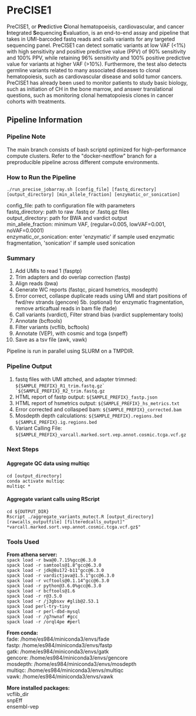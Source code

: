 # PreCISE1

PreCISE1, or **Pre**dictive **C**lonal hematopoeisis, cardiovascular, and cancer **I**ntegrated **S**equencing **E**valuation, is an end-to-end assay and pipeline that takes in UMI-barcoded fastq reads and calls variants for any targeted sequencing panel. PreCISE1 can detect somatic variants at low VAF (<1%) with high sensitivity and positive predictive value (PPV) of 90% sensitivity and 100% PPV, while retaining 96% sensitivity and 100% positive predictive value for variants at higher VAF (>10%). Furthermore, the test also detects germline variants related to many associated diseases to clonal hematopoiesis, such as cardiovascular disease and solid tumor cancers. PreCISE1 has already been used to monitor patients to study basic biology, such as initiation of CH in the bone marrow, and answer translational questions, such as monitoring clonal hematopoiesis clones in cancer cohorts with treatments.


## Pipeline Information

### Pipeline Note
The main branch consists of bash scriptd optimized for high-performance compute clusters. Refer to the "docker-nextflow" branch for a preproducible pipeline across different compute environments. 

### How to Run the Pipeline
`./run_precise_jobarray.sh [config_file] [fastq_directory] [output_directory] [min_allele_fraction] [enzymatic_or_sonication]`

config_file: path to configuration file with parameters \
fastq_directory: path to raw .fastq or .fastq.gz files \
output_directory: path for BWA and vardict output \
min_allele_fraction: minimum VAF, (regular=0.005, lowVAF=0.001, noVAF=0.0001) \
enzymatic_or_sonication: enter 'enzymatic' if sample used enzymatic fragmentation, 'sonication' if sample used sonication 

### Summary
1. Add UMIs to read 1 (fasptp)
2. Trim adapters and do overlap correction (fastp)
3. Align reads (bwa)
4. Generate WC reports (fastqc, picard hsmetrics, mosdepth)
5. Error correct, collaspe duplicate reads using UMI and start positions of fwd/rev strands (gencore)
5b. (optional) for enzymatic fragmentation, remove articaftual reads in bam file (fade)
6. Call variants (vardict), Filter strand bias (vardict supplementary tools)
7. Annotate (bcftools)
8. Filter variants (vcflib, bcftools)
9. Annotate (VEP), with cosmic and tcga (snpeff)
10. Save as a tsv file (awk, vawk)

Pipeline is run in parallel using SLURM on a TMPDIR. 

### Pipeline Output
1. fastq files with UMI attched, and adapter trimmed: ``${SAMPLE_PREFIX}_R1_trim.fastq.gz` `${SAMPLE_PREFIX}_R2_trim.fastq.gz``
2. HTML report of fastp output: `${SAMPLE_PREFIX}_fastp.json`
3. HTML report of hsmetrics output: `${SAMPLE_PREFIX}_hs_metrics.txt`
4. Error corrected and collasped bam: `${SAMPLE_PREFIX}_corrected.bam`
5. Mosdepth depth calculations: `${SAMPLE_PREFIX}.regions.bed` `${SAMPLE_PREFIX}.ig.regions.bed`
5. Variant Calling File: `${SAMPLE_PREFIX}_varcall.marked.sort.vep.annot.cosmic.tcga.vcf.gz`

### Next Steps
#### Aggregate QC data using multiqc
  `cd [output_directory]` \
  `conda activate multiqc` \
  `multiqc *` 

#### Aggregate variant calls using RScript
`cd ${OUTPUT_DIR}` \
`Rscript ./aggregate_variants_mutect.R [output_directory] [rawcalls_outputfile] [filteredcalls_output]" *varcall.marked.sort.vep.annot.cosmic.tcga.vcf.gz$"`

### Tools Used
__From athena server:__ \
`spack load -r bwa@0.7.15%gcc@6.3.0` \
`spack load -r samtools@1.8^gcc@6.3.0` \
`spack load -r jdk@8u172-b11^gcc@6.3.0` \
`spack load -r vardictjava@1.5.1^gcc@6.3.0` \
`spack load -r vcftools@0.1.14^gcc@6.3.0` \
`spack load -r python@3.6.0%gcc@6.3.0` \
`spack load -r bcftools@1.6` \
`spack load -r r@3.5.0` \
`spack load -r /j3gbsxv #glib@2.53.1` \
`spack load perl-try-tiny` \
`spack load -r perl-dbd-mysql` \
`spack load -r /g7nwnaf #gcc` \
`spack load -r /orql4pe #perl` 

__From conda:__ \
fade: /home/es984/miniconda3/envs/fade \
fastp: /home/es984/miniconda3/envs/fastp \
gatk: /home/es984/miniconda3/envs/gatk \
gencore: /home/es984/miniconda3/envs/gencore \
mosdepth: /home/es984/miniconda3/envs/mosdepth \
multiqc: /home/es984/miniconda3/envs/multiqc \
vawk: /home/es984/miniconda3/envs/vawk 

__More installed packages:__ \
vcflib_dir \
snpEff \
ensembl-vep 
